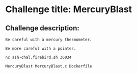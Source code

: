 # Challenge title: MercuryBlast 

## Challenge description:
```
Be careful with a mercury thermometer.

Be more careful with a pointer.

nc ash-chal.firebird.sh 36034

MercuryBlast MercuryBlast.c Dockerfile
```